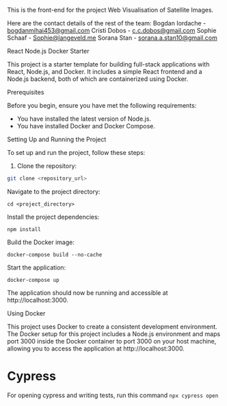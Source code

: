 This is the front-end for the project Web Visualisation of Satellite Images. 

Here are the contact details of the rest of the team:
Bogdan Iordache - bogdanmihai453@gmail.com
Cristi Dobos - c.c.dobos@gmail.com
Sophie Schaaf - Sophie@langeveld.me
Sorana Stan - sorana.a.stan10@gmail.com

React Node.js Docker Starter

This project is a starter template for building full-stack applications with React, Node.js, and Docker. It includes a simple React frontend and a Node.js backend, both of which are containerized using Docker.

Prerequisites

Before you begin, ensure you have met the following requirements:

- You have installed the latest version of Node.js.
- You have installed Docker and Docker Compose.

Setting Up and Running the Project

To set up and run the project, follow these steps:

1. Clone the repository:

```bash
git clone <repository_url>
```

Navigate to the project directory:
```
cd <project_directory>
```

Install the project dependencies:
```
npm install
```

Build the Docker image:
```
docker-compose build --no-cache
```

Start the application:
```
docker-compose up
```

The application should now be running and accessible at http://localhost:3000.

Using Docker

This project uses Docker to create a consistent development environment. 
The Docker setup for this project includes a Node.js environment and maps port 3000 inside the Docker container to port 3000 on your host machine, allowing you to access the application at http://localhost:3000.

# Cypress

For opening cypress and writing tests, run this command ```npx cypress open```
